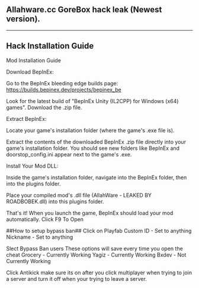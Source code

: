 ## Allahware.cc GoreBox hack leak (Newest version).  

***

## Hack Installation Guide

Mod Installation Guide

Download BepInEx:

Go to the BepInEx bleeding edge builds page: https://builds.bepinex.dev/projects/bepinex_be

Look for the latest build of "BepInEx Unity (IL2CPP) for Windows (x64) games". Download the .zip file.

Extract BepInEx:

Locate your game's installation folder (where the game's .exe file is).

Extract the contents of the downloaded BepInEx .zip file directly into your game's installation folder. You should see new folders like BepInEx and doorstop_config.ini appear next to the game's .exe.

Install Your Mod DLL:

Inside the game's installation folder, navigate into the BepInEx folder, then into the plugins folder.

Place your compiled mod's .dll file (AllahWare - LEAKED BY ROADBOBEK.dll) into this plugins folder.

That's it! When you launch the game, BepInEx should load your mod automatically. Click F9 To Open



##How to setup bypass ban##
Click on Playfab
Custom ID - Set to anything
Nickname - Set to anything

Slect Bypass Ban users These options will save every time you open the cheat
Grocery - Currently Working
Yagiz - Currently Working
Bxdev - Not Currently Working

Click Antikick make sure its on after you click multiplayer when trying to join a server and turn it off when your trying to leave a server.


